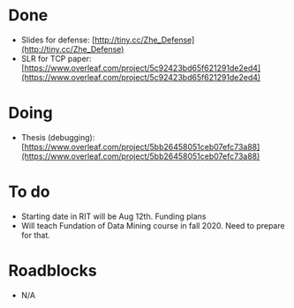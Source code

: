 # Done
 - Slides for defense: [http://tiny.cc/Zhe_Defense](http://tiny.cc/Zhe_Defense)
 - SLR for TCP paper: [https://www.overleaf.com/project/5c92423bd65f621291de2ed4](https://www.overleaf.com/project/5c92423bd65f621291de2ed4)

# Doing
 - Thesis (debugging): [https://www.overleaf.com/project/5bb26458051ceb07efc73a88](https://www.overleaf.com/project/5bb26458051ceb07efc73a88)

# To do
 - Starting date in RIT will be Aug 12th. Funding plans
 - Will teach Fundation of Data Mining course in fall 2020. Need to prepare for that.

# Roadblocks
 - N/A




